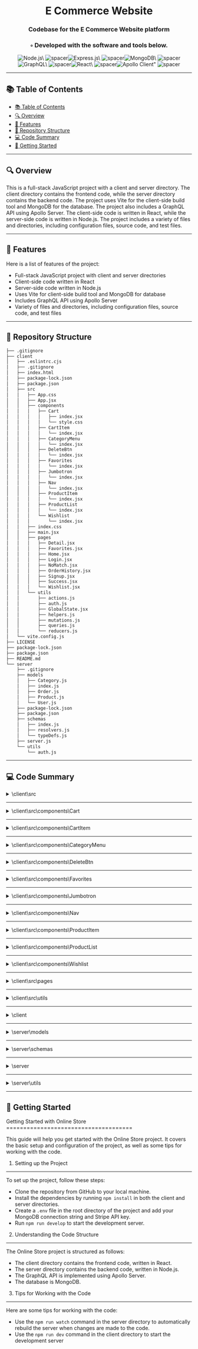 
  <div align="center">
  <h1 align="center">E Commerce Website</h1>
  <h3>Codebase for the E Commerce Website platform</h3>
  <h3>◦ Developed with the software and tools below.</h3>
  <p align="center"><img src="https://img.shields.io/badge/-Node.js-004E89?logo=Node.js&style=for-the-badge" alt='Node.js\' />
<img src="https://via.placeholder.com/1/0000/00000000" alt="spacer" /><img src="https://img.shields.io/badge/-Express.js-004E89?logo=Express.js&style=for-the-badge" alt='Express.js\' />
<img src="https://via.placeholder.com/1/0000/00000000" alt="spacer" /><img src="https://img.shields.io/badge/-MongoDB-004E89?logo=MongoDB&style=for-the-badge" alt='MongoDB\' />
<img src="https://via.placeholder.com/1/0000/00000000" alt="spacer" /><img src="https://img.shields.io/badge/-GraphQL-004E89?logo=GraphQL&style=for-the-badge" alt='GraphQL\' />
<img src="https://via.placeholder.com/1/0000/00000000" alt="spacer" /><img src="https://img.shields.io/badge/-React-004E89?logo=React&style=for-the-badge" alt='React\' />
<img src="https://via.placeholder.com/1/0000/00000000" alt="spacer" /><img src="https://img.shields.io/badge/-Apollo%20Client-004E89?logo=Apollo%20Client&style=for-the-badge" alt='Apollo Client"' />
<img src="https://via.placeholder.com/1/0000/00000000" alt="spacer" />
  </p>
  </div>
  
  ---
  ## 📚 Table of Contents
  - [📚 Table of Contents](#-table-of-contents)
  - [🔍 Overview](#-overview)
  - [🌟 Features](#-features)
  - [📁 Repository Structure](#-repository-structure)
  - [💻 Code Summary](#-code-summary)
  - [🚀 Getting Started](#-getting-started)
  
  ---
  
  
  ## 🔍 Overview

 This is a full-stack JavaScript project with a client and server directory. The client directory contains the frontend code, while the server directory contains the backend code. The project uses Vite for the client-side build tool and MongoDB for the database. The project also includes a GraphQL API using Apollo Server. The client-side code is written in React, while the server-side code is written in Node.js. The project includes a variety of files and directories, including configuration files, source code, and test files.

---

## 🌟 Features

 Here is a list of features of the project:<br>
* Full-stack JavaScript project with client and server directories
* Client-side code written in React
* Server-side code written in Node.js
* Uses Vite for client-side build tool and MongoDB for database
* Includes GraphQL API using Apollo Server
* Variety of files and directories, including configuration files, source code, and test files

---

## 📁 Repository Structure

```sh
├── .gitignore
├── client
│   ├── .eslintrc.cjs
│   ├── .gitignore
│   ├── index.html
│   ├── package-lock.json
│   ├── package.json
│   ├── src
│   │   ├── App.css
│   │   ├── App.jsx
│   │   ├── components
│   │   │   ├── Cart
│   │   │   │   ├── index.jsx
│   │   │   │   └── style.css
│   │   │   ├── CartItem
│   │   │   │   └── index.jsx
│   │   │   ├── CategoryMenu
│   │   │   │   └── index.jsx
│   │   │   ├── DeleteBtn
│   │   │   │   └── index.jsx
│   │   │   ├── Favorites
│   │   │   │   └── index.jsx
│   │   │   ├── Jumbotron
│   │   │   │   └── index.jsx
│   │   │   ├── Nav
│   │   │   │   └── index.jsx
│   │   │   ├── ProductItem
│   │   │   │   └── index.jsx
│   │   │   ├── ProductList
│   │   │   │   └── index.jsx
│   │   │   └── Wishlist
│   │   │       └── index.jsx
│   │   ├── index.css
│   │   ├── main.jsx
│   │   ├── pages
│   │   │   ├── Detail.jsx
│   │   │   ├── Favorites.jsx
│   │   │   ├── Home.jsx
│   │   │   ├── Login.jsx
│   │   │   ├── NoMatch.jsx
│   │   │   ├── OrderHistory.jsx
│   │   │   ├── Signup.jsx
│   │   │   ├── Success.jsx
│   │   │   └── Wishlist.jsx
│   │   └── utils
│   │       ├── actions.js
│   │       ├── auth.js
│   │       ├── GlobalState.jsx
│   │       ├── helpers.js
│   │       ├── mutations.js
│   │       ├── queries.js
│   │       └── reducers.js
│   └── vite.config.js
├── LICENSE
├── package-lock.json
├── package.json
├── README.md
└── server
    ├── .gitignore
    ├── models
    │   ├── Category.js
    │   ├── index.js
    │   ├── Order.js
    │   ├── Product.js
    │   └── User.js
    ├── package-lock.json
    ├── package.json
    ├── schemas
    │   ├── index.js
    │   ├── resolvers.js
    │   └── typeDefs.js
    ├── server.js
    └── utils
        └── auth.js

```

---

## 💻 Code Summary

<details><summary>\client\src</summary>

| File | Summary |
| ---- | ------- |
| App.jsx |  The code defines a React application that uses Apollo Client to manage GraphQL requests and provides a client-side cache for the data. It also includes a provider component for a global state management system, as well as components for various pages in the application, such as the home page, login, signup, order history, wishlist, favorites, and success pages. |
| main.jsx |  The code sets up an Apollo Client for a React application, with a BrowserRouter and an InMemoryCache, and renders the App component within an ApolloProvider. |

</details>

---

<details><summary>\client\src\components\Cart</summary>

| File | Summary |
| ---- | ------- |
| index.jsx |  The primary function of this code is to display a shopping cart component that allows users to view and manage their items in a virtual cart. It also includes functionality for checking out and redirecting the user to a payment processing page using Stripe. |

</details>

---

<details><summary>\client\src\components\CartItem</summary>

| File | Summary |
| ---- | ------- |
| index.jsx |  The CartItem component renders a single item in the shopping cart, allowing the user to update the quantity or remove the item from the cart. |

</details>

---

<details><summary>\client\src\components\CategoryMenu</summary>

| File | Summary |
| ---- | ------- |
| index.jsx |  The code defines a React component called CategoryMenu, which fetches categories from an API using Apollo Client and updates the state with the received data. It also handles the click event of each category button and updates the current category in the state. |

</details>

---

<details><summary>\client\src\components\DeleteBtn</summary>

| File | Summary |
| ---- | ------- |
| index.jsx |  The DeleteBtn component is a custom button element that spreads all passed props onto the element and adds a role=button and tabIndex=0 attribute to make it accessible. |

</details>

---

<details><summary>\client\src\components\Favorites</summary>

| File | Summary |
| ---- | ------- |
| index.jsx |  The code in the provided file defines a React component called Favorites that displays a list of items stored in the user's favorites. The component uses the GlobalState hook to access the state and dispatch actions, and it also imports the REMOVE_FROM_FAVORITES action type and the idbPromise function from other modules. When a user clicks the Remove from Favorites button for an item, the removeFromFavorites function is called, which dispatches the REMOVE_FROM_FAVORITES action and deletes the item from the user's favorites in IndexedDB. |

</details>

---

<details><summary>\client\src\components\Jumbotron</summary>

| File | Summary |
| ---- | ------- |
| index.jsx |  The code defines a React component called Jumbotron that renders a div element with a specific style and allows for the inclusion of child components. |

</details>

---

<details><summary>\client\src\components\Nav</summary>

| File | Summary |
| ---- | ------- |
| index.jsx |  The code in the provided file defines a functional component called `Nav` that renders a header with a logo and navigation links. The component uses the `Auth` utility to determine whether to show login or logout links based on the user's authentication status. |

</details>

---

<details><summary>\client\src\components\ProductItem</summary>

| File | Summary |
| ---- | ------- |
| index.jsx |  The code defines a React component called `ProductItem` that renders a product item with an image, name, price, and buttons to add the product to a cart, wishlist, or favorites. It also includes functionality for adding products to a local storage database using IndexedDB. |

</details>

---

<details><summary>\client\src\components\ProductList</summary>

| File | Summary |
| ---- | ------- |
| index.jsx |  The code defines a React component called `ProductList` that retrieves products from a GraphQL API and displays them in a list. It also includes a filter function to display only products from the current category. |

</details>

---

<details><summary>\client\src\components\Wishlist</summary>

| File | Summary |
| ---- | ------- |
| index.jsx |  The code in the provided file defines a React component called Wishlist that displays a list of items from the user's wishlist, along with buttons to remove items from the wishlist. |

</details>

---

<details><summary>\client\src\pages</summary>

| File | Summary |
| ---- | ------- |
| Detail.jsx |  The code defines a React component called `Detail` that retrieves product data from an API or IDB, displays the product details and allows the user to add or remove the product from the cart. |
| Favorites.jsx |  The code in the provided file defines a React component called Favorites that displays a list of items from the user's favorites, along with a button to remove each item from their favorites. |
| Home.jsx |  The code defines a React component called `Home` that renders a container with a category menu, product list, and cart. |
| Login.jsx |  The code defines a login form component in React, using the Apollo Client library for GraphQL mutations and the Auth module for authentication. The component handles form submission, updates state with user input, and displays an error message if the login credentials are incorrect. |
| NoMatch.jsx |  The code defines a React component called NoMatch that renders a 404 page not found message using the Jumbotron component. |
| OrderHistory.jsx |  The code defines a React component called OrderHistory that displays the order history for a user, fetched from a GraphQL API using Apollo Client's useQuery hook. |
| Signup.jsx |  The code defines a Signup component for a React application that allows users to create an account by providing their email, password, first name, and last name. The component uses the useState hook to manage the form state and the useMutation hook from Apollo Client to execute a GraphQL mutation to add the user to the database. The handleFormSubmit function is called when the form is submitted, which calls the addUser mutation with the form data and logs the user in after successful registration. |
| Success.jsx |  The code defines a React component called Success that displays a success message and redirects the user to the home page after 3 seconds. It uses the Apollo Client library to make a GraphQL mutation to add an order to the database, and it also uses the IndexedDB library to delete the items from the cart after they have been added to the order. |
| Wishlist.jsx |  The code in the provided file is a React component that retrieves and displays data from a GraphQL query, specifically the wishlist data. It also updates the state of the component with the retrieved data and handles any errors that may occur during the process. |

</details>

---

<details><summary>\client\src\utils</summary>

| File | Summary |
| ---- | ------- |
| actions.js |  The code defines a set of constants for action types used in a Redux store, including actions for updating products, adding and removing items from the cart, updating the cart quantity, and toggling the cart visibility. |
| auth.js |  The code defines a class called AuthService that provides methods for managing authentication tokens and checking if the user is logged in. |
| GlobalState.jsx |  The code defines a React context for managing global state, including products, cart, categories, and wishlist/favorites. |
| helpers.js |  The code defines two functions: `pluralize` and `idbPromise`. `pluralize` takes a word and a count as arguments and returns the word with an s added to it if the count is not 1. `idbPromise` creates a new promise that interacts with an IndexedDB database, allowing for CRUD (create, read, update, delete) operations on various stores in the database. |
| mutations.js |  The code defines GraphQL mutations for logging in, adding an order, adding a user, adding to a wishlist, removing from a wishlist, adding to favorites, and removing from favorites. |
| queries.js |  The code defines GraphQL queries for various purposes, including retrieving products, categories, user information, and wishlist and favorites. |
| reducers.js |  The code defines a reducer function that updates the state of a shopping cart and wishlist based on actions dispatched by the store. |

</details>

---

<details><summary>\client</summary>

| File | Summary |
| ---- | ------- |
| vite.config.js |  The code defines a Vite configuration file that sets up a development server with a React plugin, proxying requests to a GraphQL endpoint at port 3001, and enables testing with the happy-dom environment. |

</details>

---

<details><summary>\server\models</summary>

| File | Summary |
| ---- | ------- |
| Category.js |  The code defines a Category model in MongoDB using Mongoose, with a name field that is required and trimmed. |
| index.js |  The code exports four models (User, Product, Category, Order) from the current module. |
| Order.js |  The code defines a Mongoose schema for an Order model, with fields for purchase date and an array of product references. |
| Product.js |  The code defines a product schema for a MongoDB database using Mongoose, with fields for name, description, image, price, quantity, and category, and exports the model as Product. |
| User.js |  The code defines a User model in MongoDB using Mongoose, with fields for first name, last name, email, password, orders, wishlist, and favorites. It also defines a pre-save hook to hash the password and a method to compare passwords. |

</details>

---

<details><summary>\server\schemas</summary>

| File | Summary |
| ---- | ------- |
| index.js |  The code exports two objects, `typeDefs` and `resolvers`, from the current module. |
| resolvers.js |  The code defines a set of GraphQL resolvers for a e-commerce application, with the primary function of handling user authentication and authorization, as well as querying and mutating data in the application's database. |
| typeDefs.js |  The code defines a GraphQL schema for an e-commerce platform, with types for categories, products, orders, users, and checkout sessions, as well as input types and mutations for adding and updating data. |

</details>

---

<details><summary>\server</summary>

| File | Summary |
| ---- | ------- |
| server.js |  The code sets up an Express server with Apollo Server, a GraphQL server, and connects it to a MongoDB database. It also includes middleware for authentication and serves static files from the client directory. |

</details>

---

<details><summary>\server\utils</summary>

| File | Summary |
| ---- | ------- |
| auth.js |  The code defines a module that exports an authentication middleware function and a signToken function, which are used to authenticate users using JSON Web Tokens (JWTs) and sign new tokens with a secret key. |

</details>

---

## 🚀 Getting Started

 Getting Started with Online Store<br>=====================================

This guide will help you get started with the Online Store project. It covers the basic setup and configuration of the project, as well as some tips for working with the code.

1. Setting up the Project
---------------------------

To set up the project, follow these steps:

* Clone the repository from GitHub to your local machine.
* Install the dependencies by running `npm install` in both the client and server directories.
* Create a `.env` file in the root directory of the project and add your MongoDB connection string and Stripe API key.
* Run `npm run develop` to start the development server.

2. Understanding the Code Structure
----------------------------------

The Online Store project is structured as follows:

* The client directory contains the frontend code, written in React.
* The server directory contains the backend code, written in Node.js.
* The GraphQL API is implemented using Apollo Server.
* The database is MongoDB.

3. Tips for Working with the Code
---------------------------------

Here are some tips for working with the code:

* Use the `npm run watch` command in the server directory to automatically rebuild the server when changes are made to the code.
* Use the `npm run dev` command in the client directory to start the development server


